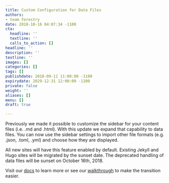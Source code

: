 ```yaml
---
title: Custom Configuration for Data Files
authors:
- team forestry
date: 2018-10-16 04:07:34 -1100
cta:
  headline: ''
  textline: ''
  calls_to_action: []
headline: ''
description: ''
textline: ''
images: []
categories: []
tags: []
publishdate: 2018-09-11 11:00:00 -1100
expirydate: 2029-12-31 12:00:00 -1100
private: false
weight: ''
aliases: []
menu: []
draft: true

---
```

Previously we made it possible to customize the sidebar for your content files (i.e. .md and .html). With this update we expand that capability to data files. You can now use the sidebar settings to import other file formats (e.g. .json, .toml, .yml) and choose how they are displayed.

All new sites will have this feature enabled by default. Existing Jekyll and Hugo sites will be migrated by the sunset date. The deprecated handling of data files will be sunset on October 16th, 2018. 

Visit our [docs](/docs/editing/data-files#existing-jekyll-hugo-projects) to learn more or see our [walkthrough](/blog/custom-configuration-for-data-files/) to make the transition easier.